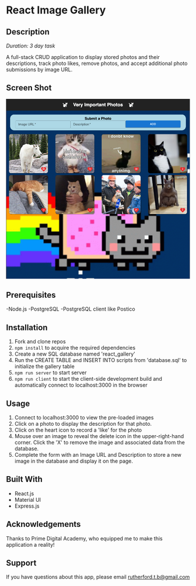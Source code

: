 # React Image Gallery

## Description

*Duration: 3 day task*

A full-stack CRUD application to display stored photos and their descriptions, track photo likes, remove photos, and accept additional photo submissions by image URL.

## Screen Shot

![Gallery App](images/screenshot.png)

## Prerequisites

-Node.js
-PostgreSQL
-PostgreSQL client like Postico

## Installation

1. Fork and clone repos
2. `npm install` to acquire the required dependencies
3. Create a new SQL database named 'react_gallery'
4. Run the CREATE TABLE  and INSERT INTO scripts from 'database.sql' to initialize the gallery table
5. `npm run server` to start server
6. `npm run client` to start the client-side development build and automatically connect to localhost:3000 in the browser

## Usage

1. Connect to localhost:3000 to view the pre-loaded images
2. Click on a photo to display the description for that photo.
3. Click on the heart icon to record a 'like' for the photo
4. Mouse over an image to reveal the delete icon in the upper-right-hand corner. Click the 'X' to remove the image and associated data from the database.
5. Complete the form with an Image URL and Description to store a new image in the database and display it on the page.

## Built With

- React.js
- Material UI
- Express.js

## Acknowledgements

Thanks to Prime Digital Academy, who equipped me to make this application a reality!

## Support

If you have questions about this app, please email rutherford.t.b@gmail.com
